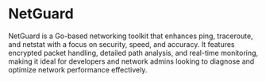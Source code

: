 # NetGuard
NetGuard is a Go-based networking toolkit that enhances ping, traceroute, and netstat with a focus on security, speed, and accuracy. It features encrypted packet handling, detailed path analysis, and real-time monitoring, making it ideal for developers and network admins looking to diagnose and optimize network performance effectively.
